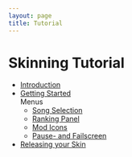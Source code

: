 ```yaml
---
layout: page
title: Tutorial
---
```


# Skinning Tutorial
- [Introduction](./tutorial/introduction.html)
- [Getting Started](./tutorial/getting_started.html)\
Menus
    - [Song Selection](./tutorial/song_selection.html)
    - [Ranking Panel](./tutorial/ranking_panel.html)
    - [Mod Icons](./tutorial/mod_icons.html)
    - [Pause- and Failscreen](./tutorial/pause-_and_failscreen.html)
- [Releasing your Skin](./tutorial/releasing.html)